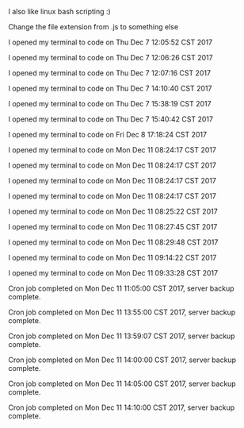 I also like linux bash scripting :)

Change the file extension from .js to something else

I opened my terminal to code on Thu Dec  7 12:05:52 CST 2017

I opened my terminal to code on Thu Dec  7 12:06:26 CST 2017

I opened my terminal to code on Thu Dec  7 12:07:16 CST 2017

I opened my terminal to code on Thu Dec  7 14:10:40 CST 2017

I opened my terminal to code on Thu Dec  7 15:38:19 CST 2017

I opened my terminal to code on Thu Dec  7 15:40:42 CST 2017

I opened my terminal to code on Fri Dec  8 17:18:24 CST 2017

I opened my terminal to code on Mon Dec 11 08:24:17 CST 2017

I opened my terminal to code on Mon Dec 11 08:24:17 CST 2017

I opened my terminal to code on Mon Dec 11 08:24:17 CST 2017

I opened my terminal to code on Mon Dec 11 08:24:17 CST 2017

I opened my terminal to code on Mon Dec 11 08:25:22 CST 2017

I opened my terminal to code on Mon Dec 11 08:27:45 CST 2017

I opened my terminal to code on Mon Dec 11 08:29:48 CST 2017

I opened my terminal to code on Mon Dec 11 09:14:22 CST 2017

I opened my terminal to code on Mon Dec 11 09:33:28 CST 2017

Cron job completed on Mon Dec 11 11:05:00 CST 2017, server backup complete.

Cron job completed on Mon Dec 11 13:55:00 CST 2017, server backup complete.

Cron job completed on Mon Dec 11 13:59:07 CST 2017, server backup complete.

Cron job completed on Mon Dec 11 14:00:00 CST 2017, server backup complete.

Cron job completed on Mon Dec 11 14:05:00 CST 2017, server backup complete.

Cron job completed on Mon Dec 11 14:10:00 CST 2017, server backup complete.
